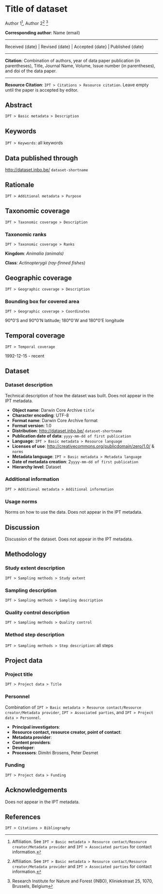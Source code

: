 # Title of dataset

Author 1[^1], Author 2[^1] [^2]

[^1]: Affiliation. See `IPT > Basic metadata > Resource contact/Resource creator/Metadata provider` and `IPT > Associated parties` for contact information.

[^2]: Research Institute for Nature and Forest (INBO), Kliniekstraat 25, 1070, Brussels, Belgium


**Corresponding author**: Name (email)

---

Received {date} | Revised {date} | Accepted {date} | Published {date}

---

**Citation**: Combination of authors, year of data paper publication (in parentheses), Title, Journal Name, Volume, Issue number (in parentheses), and doi of the data paper.

---

**Resource Citation**: `IPT > Citations > Resource citation`. Leave empty until the paper is accepted by editor.

## Abstract

`IPT > Basic metadata > Description`

## Keywords

`IPT > Keywords`: all keywords
    
## Data published through

http://dataset.inbo.be/ `dataset-shortname`

## Rationale

`IPT > Additional metadata > Purpose`

## Taxonomic coverage

`IPT > Taxonomic coverage > Description`

### Taxonomic ranks

`IPT > Taxonomic coverage > Ranks`

**Kingdom**: *Animalia (animals)*

**Class**: *Actinopterygii (ray-finned fishes)*

## Geographic coverage

`IPT > Geographic coverage > Description`

### Bounding box for covered area

`IPT > Geographic coverage > Coordinates`

90°0'S and 90°0'N latitude; 180°0'W and 180°0'E longitude

## Temporal coverage

`IPT > Temporal coverage`

1992-12-15 - recent

## Dataset

### Dataset description

Technical description of how the dataset was built. Does not appear in the IPT metadata.

* **Object name**: Darwin Core Archive `title`
* **Character encoding**: UTF-8
* **Format name**: Darwin Core Archive format
* **Format version**: 1.0
* **Distribution**: http://dataset.inbo.be/ `dataset-shortname`
* **Publication date of data**: `yyyy-mm-dd of first publication`
* **Language**: `IPT > Basic metadata > Resource language`
* **Licenses of use**: http://creativecommons.org/publicdomain/zero/1.0/ & `norms`
* **Metadata language**: `IPT > Basic metadata > Metadata language`
* **Date of metadata creation**: 2`yyyy-mm-dd of first publication`
* **Hierarchy level**: Dataset

### Additional information

`IPT > Additional metadata > Additional information`

### Usage norms

Norms on how to use the data. Does not appear in the IPT metadata.

## Discussion

Discussion of the dataset. Does not appear in the IPT metadata.

## Methodology

### Study extent description

`IPT > Sampling methods > Study extent`

### Sampling description

`IPT > Sampling methods > Sampling description`

### Quality control description

`IPT > Sampling methods > Quality control`

### Method step description

`IPT > Sampling methods > Step description`: all steps

## Project data

### Project title

`IPT > Project data > Title`

### Personnel

Combination of `IPT > Basic metadata > Resource contact/Resource creator/Metadata provider`, `IPT > Associated parties`, and `IPT > Project data > Personnel`.

* **Principal investigators**: 
* **Resource contact, resource creator, point of contact**: 
* **Metadata provider**: 
* **Content providers**: 
* **Developer**: 
* **Processors**: Dimitri Brosens, Peter Desmet

### Funding

`IPT > Project data > Funding`

## Acknowledgements

Does not appear in the IPT metadata.

## References

`IPT > Citations > Bibliography`
